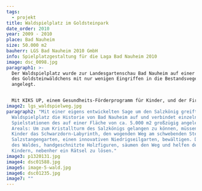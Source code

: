 ```yaml
---
tags:
  - projekt
title: Waldspielplatz im Goldsteinpark
date_order: 2010
year: 2009 - 2010
place: Bad Nauheim
size: 50.000 m2
bauherr: LGS Bad Nauheim 2010 GmbH
info: Spielplatzgestaltung für die Laga Bad Nauheim 2010
image: dsc_0098.jpg
paragraph1: >-
  Der Waldspielplatz wurde zur Landesgartenschau Bad Nauheim auf einer Lichtung
  des Goldsteinwäldchens mit nur wenigen Eingriffen in die Bestandsvegetation
  angelegt. 


  Mit KIKS UP, einem Gesundheits-Förderprogramm für Kinder, und der Firma Zimmer.Obst wurde ein bewegungsförderndes Spielangebot zum Experimentieren und Entdecken entwickelt das die psychosoziale Kompetenz der Kinder fördert.
image2: lgs_waldspielweg.jpg
paragraph2: "Mit einer eigens entwickelten Sage um den Salzkönig greift der
  Waldspielplatz die Historie von Bad Nauheim auf und verbindet einzelne
  Spielstationen des auf einer Fläche von ca. 5.000 m2 großzügig angelegten
  Areals: Um zum Kristallturm des Salzkönigs gelangen zu können, müssen die
  Kinder das Schwarzdorn-Labyrinth, den wogenden Weg am schwebenden Steg und den
  Salzstangengarten, einen innovativen Niedrigseilgarten, bewältigen. Die Hüter
  des Waldes, handgeschnitzte Holzfiguren, säumen den Weg und helfen den
  Kindern, nebenher ein Rätsel zu lösen."
image3: p1320131.jpg
image4: dsc01588.jpg
image5: image-5-wald.jpg
image6: dsc01235.jpg
image7: ""
---
```

